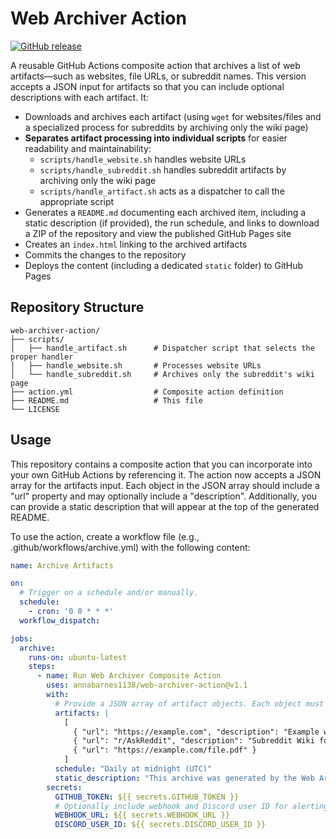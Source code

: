 # Web Archiver Action

[![GitHub release](https://img.shields.io/github/v/release/annabarnes1138/web-archiver-action)](https://github.com/annabarnes1138/web-archiver-action/releases)

A reusable GitHub Actions composite action that archives a list of web artifacts—such as websites, file URLs, or subreddit names. This version accepts a JSON input for artifacts so that you can include optional descriptions with each artifact. It:
- Downloads and archives each artifact (using `wget` for websites/files and a specialized process for subreddits by archiving only the wiki page)
- **Separates artifact processing into individual scripts** for easier readability and maintainability:
  - `scripts/handle_website.sh` handles website URLs
  - `scripts/handle_subreddit.sh` handles subreddit artifacts by archiving only the wiki page
  - `scripts/handle_artifact.sh` acts as a dispatcher to call the appropriate script
- Generates a `README.md` documenting each archived item, including a static description (if provided), the run schedule, and links to download a ZIP of the repository and view the published GitHub Pages site
- Creates an `index.html` linking to the archived artifacts
- Commits the changes to the repository
- Deploys the content (including a dedicated `static` folder) to GitHub Pages

## Repository Structure

```plaintext
web-archiver-action/
├── scripts/
│   ├── handle_artifact.sh      # Dispatcher script that selects the proper handler
│   ├── handle_website.sh       # Processes website URLs
│   └── handle_subreddit.sh     # Archives only the subreddit's wiki page
├── action.yml                  # Composite action definition
├── README.md                   # This file
└── LICENSE
```

## Usage

This repository contains a composite action that you can incorporate into your own GitHub Actions by referencing it. The action now accepts a JSON array for the artifacts input. Each object in the JSON array should include a "url" property and may optionally include a "description". Additionally, you can provide a static description that will appear at the top of the generated README.

To use the action, create a workflow file (e.g., .github/workflows/archive.yml) with the following content:

```yaml
name: Archive Artifacts

on:
  # Trigger on a schedule and/or manually.
  schedule:
    - cron: '0 0 * * *'
  workflow_dispatch:

jobs:
  archive:
    runs-on: ubuntu-latest
    steps:
      - name: Run Web Archiver Composite Action
        uses: annabarnes1138/web-archiver-action@v1.1
        with:
          # Provide a JSON array of artifact objects. Each object must include a "url" and may include a "description".
          artifacts: |
            [
              { "url": "https://example.com", "description": "Example website" },
              { "url": "r/AskReddit", "description": "Subreddit Wiki for AskReddit" },
              { "url": "https://example.com/file.pdf" }
            ]
          schedule: "Daily at midnight (UTC)"
          static_description: "This archive was generated by the Web Archiver Action."
        secrets:
          GITHUB_TOKEN: ${{ secrets.GITHUB_TOKEN }}
          # Optionally include webhook and Discord user ID for alerting on 404 errors.
          WEBHOOK_URL: ${{ secrets.WEBHOOK_URL }}
          DISCORD_USER_ID: ${{ secrets.DISCORD_USER_ID }}